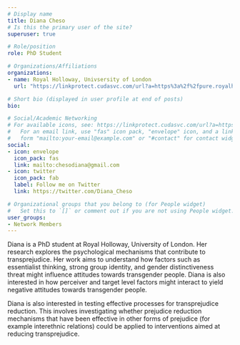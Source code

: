 ```yaml
---
# Display name
title: Diana Cheso
# Is this the primary user of the site?
superuser: true

# Role/position
role: PhD Student

# Organizations/Affiliations
organizations:
- name: Royal Holloway, Univsersity of London
  url: "https://linkprotect.cudasvc.com/url?a=https%3a%2f%2fpure.royalholloway.ac.uk%2fen%2fpersons%2fdiana-cheso&c=E,1,Sjfp2fXa1Vu58KoElr4LthI7uIoFbBrFDZteWnZ36GKo7pbvwBEfa-cQTBf7o2CXh2VAp23RYMv7YlNVNCJvrKjB56UBowotnsqI-Mmb0AQcCQ,,&typo=1"

# Short bio (displayed in user profile at end of posts)
bio: 

# Social/Academic Networking
# For available icons, see: https://linkprotect.cudasvc.com/url?a=https%3a%2f%2fsourcethemes.com%2facademic%2fdocs%2fpage-builder%2f%23icons&c=E,1,TlNYxkHCVLqQ0x3dl3JgDoJpLbnfDyQYGLQ_Tjoza3dU3Yllvf5AszJS56Rv3txuIeu7mjlzhxp7HpwPyE_GFkexYqOMA0qUGonhIZGpKTC1EJPGiAM-Q0lYKhY,&typo=1
#   For an email link, use "fas" icon pack, "envelope" icon, and a link in the
#   form "mailto:your-email@example.com" or "#contact" for contact widget.
social:
- icon: envelope
  icon_pack: fas
  link: mailto:chesodiana@gmail.com
- icon: twitter
  icon_pack: fab
  label: Follow me on Twitter
  link: https://twitter.com/Diana_Cheso

# Organizational groups that you belong to (for People widget)
#   Set this to `[]` or comment out if you are not using People widget.
user_groups:
- Network Members
---
```


Diana is a PhD student at Royal Holloway, University of London. Her research explores the psychological mechanisms that contribute to transprejudice. Her work aims to understand how factors such as essentialist thinking, strong group identity, and gender distinctiveness threat might influence attitudes towards transgender people. Diana is also interested in how perceiver and target level factors might interact to yield negative attitudes towards transgender people.

Diana is also interested in testing effective processes for transprejudice reduction. This involves investigating whether prejudice reduction mechanisms that have been effective in other forms of prejudice (for example interethnic relations) could be applied to interventions aimed at reducing transprejudice. 